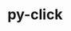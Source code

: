 ---
title: "py-click"
layout: cache
categories: [package, develop]
meta: {"versions": ["7.1.2", "8.1.3"], "compilers": ["apple-clang@=14.0.0", "apple-clang@=14.0.3", "gcc@=11.3.0", "gcc@=7.3.1", "gcc@=7.5.0"], "oss": ["amzn2", "ubuntu18.04", "ubuntu22.04", "ventura"], "platforms": ["darwin", "linux"], "targets": ["aarch64", "ivybridge", "x86_64", "x86_64_v3"], "stacks": ["ml-darwin-aarch64-mps", "ml-linux-x86_64-cpu", "ml-linux-x86_64-cuda", "radiuss", "root"], "num_specs": 65, "num_specs_by_stack": {"root": 65, "ml-darwin-aarch64-mps": 8, "radiuss": 44, "ml-linux-x86_64-cpu": 7, "ml-linux-x86_64-cuda": 7}}
spec_details: [{"hash": "r23iaaubdpxxrsriadomqnpb72rfyuvb", "compiler": "apple-clang@=14.0.0", "versions": ["8.1.3"], "os": "ventura", "platform": "darwin", "target": "aarch64", "variants": ["build_system=python_pip"], "stacks": ["root", "ml-darwin-aarch64-mps"], "size": "-", "tarball": "https://binaries.spack.io/develop/build_cache/darwin-ventura-aarch64/apple-clang-14.0.0/py-click-8.1.3/darwin-ventura-aarch64-apple-clang-14.0.0-py-click-8.1.3-r23iaaubdpxxrsriadomqnpb72rfyuvb.spack"}, {"hash": "ypan3xf2es3bthjjhbxin7f6n5taoqz2", "compiler": "apple-clang@=14.0.0", "versions": ["8.1.3"], "os": "ventura", "platform": "darwin", "target": "aarch64", "variants": ["build_system=python_pip"], "stacks": ["root", "ml-darwin-aarch64-mps"], "size": "-", "tarball": "https://binaries.spack.io/develop/build_cache/darwin-ventura-aarch64/apple-clang-14.0.0/py-click-8.1.3/darwin-ventura-aarch64-apple-clang-14.0.0-py-click-8.1.3-ypan3xf2es3bthjjhbxin7f6n5taoqz2.spack"}, {"hash": "utlnk7urqqc46lw5ke6kunzme5r6olxh", "compiler": "apple-clang@=14.0.0", "versions": ["8.1.3"], "os": "ventura", "platform": "darwin", "target": "aarch64", "variants": ["build_system=python_pip"], "stacks": ["root", "ml-darwin-aarch64-mps"], "size": "-", "tarball": "https://binaries.spack.io/develop/build_cache/darwin-ventura-aarch64/apple-clang-14.0.0/py-click-8.1.3/darwin-ventura-aarch64-apple-clang-14.0.0-py-click-8.1.3-utlnk7urqqc46lw5ke6kunzme5r6olxh.spack"}, {"hash": "3g7l6h35jjkwvglpdupt3vgwrcr4s437", "compiler": "apple-clang@=14.0.0", "versions": ["8.1.3"], "os": "ventura", "platform": "darwin", "target": "aarch64", "variants": ["build_system=python_pip"], "stacks": ["root", "ml-darwin-aarch64-mps"], "size": "-", "tarball": "https://binaries.spack.io/develop/build_cache/darwin-ventura-aarch64/apple-clang-14.0.0/py-click-8.1.3/darwin-ventura-aarch64-apple-clang-14.0.0-py-click-8.1.3-3g7l6h35jjkwvglpdupt3vgwrcr4s437.spack"}, {"hash": "3ilgfvlt3ns3texgpvxajiohbiyoby7e", "compiler": "apple-clang@=14.0.0", "versions": ["8.1.3"], "os": "ventura", "platform": "darwin", "target": "aarch64", "variants": ["build_system=python_pip"], "stacks": ["root", "ml-darwin-aarch64-mps"], "size": "-", "tarball": "https://binaries.spack.io/develop/build_cache/darwin-ventura-aarch64/apple-clang-14.0.0/py-click-8.1.3/darwin-ventura-aarch64-apple-clang-14.0.0-py-click-8.1.3-3ilgfvlt3ns3texgpvxajiohbiyoby7e.spack"}, {"hash": "dewwmq5kxaythm3e2752qius4yvcxbwq", "compiler": "apple-clang@=14.0.0", "versions": ["8.1.3"], "os": "ventura", "platform": "darwin", "target": "aarch64", "variants": ["build_system=python_pip"], "stacks": ["root", "ml-darwin-aarch64-mps"], "size": "-", "tarball": "https://binaries.spack.io/develop/build_cache/darwin-ventura-aarch64/apple-clang-14.0.0/py-click-8.1.3/darwin-ventura-aarch64-apple-clang-14.0.0-py-click-8.1.3-dewwmq5kxaythm3e2752qius4yvcxbwq.spack"}, {"hash": "ukxspybyfyelcqq4rlkdd55we76kwcyy", "compiler": "apple-clang@=14.0.3", "versions": ["8.1.3"], "os": "ventura", "platform": "darwin", "target": "aarch64", "variants": ["build_system=python_pip"], "stacks": ["root", "ml-darwin-aarch64-mps"], "size": "-", "tarball": "https://binaries.spack.io/develop/build_cache/darwin-ventura-aarch64/apple-clang-14.0.3/py-click-8.1.3/darwin-ventura-aarch64-apple-clang-14.0.3-py-click-8.1.3-ukxspybyfyelcqq4rlkdd55we76kwcyy.spack"}, {"hash": "lysd673n6oykyyxbirecqdaolnxrr2dy", "compiler": "apple-clang@=14.0.3", "versions": ["8.1.3"], "os": "ventura", "platform": "darwin", "target": "aarch64", "variants": ["build_system=python_pip"], "stacks": ["root", "ml-darwin-aarch64-mps"], "size": "-", "tarball": "https://binaries.spack.io/develop/build_cache/darwin-ventura-aarch64/apple-clang-14.0.3/py-click-8.1.3/darwin-ventura-aarch64-apple-clang-14.0.3-py-click-8.1.3-lysd673n6oykyyxbirecqdaolnxrr2dy.spack"}, {"hash": "fg77psmszcsptwgjwcush6zxxq2z46s6", "compiler": "gcc@=7.3.1", "versions": ["8.1.3"], "os": "amzn2", "platform": "linux", "target": "ivybridge", "variants": ["build_system=python_pip"], "stacks": ["root"], "size": "-", "tarball": "https://binaries.spack.io/develop/build_cache/linux-amzn2-ivybridge/gcc-7.3.1/py-click-8.1.3/linux-amzn2-ivybridge-gcc-7.3.1-py-click-8.1.3-fg77psmszcsptwgjwcush6zxxq2z46s6.spack"}, {"hash": "fajbsw47qppca6ivegt74ujdcujjbnnv", "compiler": "gcc@=7.3.1", "versions": ["8.1.3"], "os": "amzn2", "platform": "linux", "target": "ivybridge", "variants": ["build_system=python_pip"], "stacks": ["root"], "size": "-", "tarball": "https://binaries.spack.io/develop/build_cache/linux-amzn2-ivybridge/gcc-7.3.1/py-click-8.1.3/linux-amzn2-ivybridge-gcc-7.3.1-py-click-8.1.3-fajbsw47qppca6ivegt74ujdcujjbnnv.spack"}, {"hash": "2k7fqyddf7g4sdfqmwnkie2unwb3y7nm", "compiler": "gcc@=7.3.1", "versions": ["8.1.3"], "os": "amzn2", "platform": "linux", "target": "x86_64_v3", "variants": ["build_system=python_pip"], "stacks": ["root"], "size": "-", "tarball": "https://binaries.spack.io/develop/build_cache/linux-amzn2-x86_64_v3/gcc-7.3.1/py-click-8.1.3/linux-amzn2-x86_64_v3-gcc-7.3.1-py-click-8.1.3-2k7fqyddf7g4sdfqmwnkie2unwb3y7nm.spack"}, {"hash": "quto4s6e34klibfx7osuekgxcajokiea", "compiler": "gcc@=7.3.1", "versions": ["8.1.3"], "os": "amzn2", "platform": "linux", "target": "x86_64_v3", "variants": [], "stacks": ["root"], "size": "-", "tarball": "https://binaries.spack.io/develop/build_cache/linux-amzn2-x86_64_v3/gcc-7.3.1/py-click-8.1.3/linux-amzn2-x86_64_v3-gcc-7.3.1-py-click-8.1.3-quto4s6e34klibfx7osuekgxcajokiea.spack"}, {"hash": "ncxq3bouxox6ct3cbwcqox6utltnkeib", "compiler": "gcc@=7.3.1", "versions": ["8.1.3"], "os": "amzn2", "platform": "linux", "target": "x86_64_v3", "variants": ["build_system=python_pip"], "stacks": ["root"], "size": "-", "tarball": "https://binaries.spack.io/develop/build_cache/linux-amzn2-x86_64_v3/gcc-7.3.1/py-click-8.1.3/linux-amzn2-x86_64_v3-gcc-7.3.1-py-click-8.1.3-ncxq3bouxox6ct3cbwcqox6utltnkeib.spack"}, {"hash": "aik5dddivp5um4h46egkfagv23yea2ob", "compiler": "gcc@=7.3.1", "versions": ["8.1.3"], "os": "amzn2", "platform": "linux", "target": "x86_64_v3", "variants": [], "stacks": ["root"], "size": "-", "tarball": "https://binaries.spack.io/develop/build_cache/linux-amzn2-x86_64_v3/gcc-7.3.1/py-click-8.1.3/linux-amzn2-x86_64_v3-gcc-7.3.1-py-click-8.1.3-aik5dddivp5um4h46egkfagv23yea2ob.spack"}, {"hash": "3gofnlffodxdrhqamenrzoyretzlyczy", "compiler": "gcc@=7.5.0", "versions": ["7.1.2"], "os": "ubuntu18.04", "platform": "linux", "target": "x86_64", "variants": ["build_system=python_pip"], "stacks": ["root", "radiuss"], "size": "-", "tarball": "https://binaries.spack.io/develop/build_cache/linux-ubuntu18.04-x86_64/gcc-7.5.0/py-click-7.1.2/linux-ubuntu18.04-x86_64-gcc-7.5.0-py-click-7.1.2-3gofnlffodxdrhqamenrzoyretzlyczy.spack"}, {"hash": "hksbz45zpwb7tfcyoq5tisa2mjaeu5dd", "compiler": "gcc@=7.5.0", "versions": ["7.1.2"], "os": "ubuntu18.04", "platform": "linux", "target": "x86_64", "variants": [], "stacks": ["root", "radiuss"], "size": "-", "tarball": "https://binaries.spack.io/develop/build_cache/linux-ubuntu18.04-x86_64/gcc-7.5.0/py-click-7.1.2/linux-ubuntu18.04-x86_64-gcc-7.5.0-py-click-7.1.2-hksbz45zpwb7tfcyoq5tisa2mjaeu5dd.spack"}, {"hash": "mux47eprypkrtibypxds4eiwbdd7624o", "compiler": "gcc@=7.5.0", "versions": ["7.1.2"], "os": "ubuntu18.04", "platform": "linux", "target": "x86_64", "variants": [], "stacks": ["root", "radiuss"], "size": "-", "tarball": "https://binaries.spack.io/develop/build_cache/linux-ubuntu18.04-x86_64/gcc-7.5.0/py-click-7.1.2/linux-ubuntu18.04-x86_64-gcc-7.5.0-py-click-7.1.2-mux47eprypkrtibypxds4eiwbdd7624o.spack"}, {"hash": "3xogcyv4vwrwrrwqir2curjklyxxc3v4", "compiler": "gcc@=7.5.0", "versions": ["7.1.2"], "os": "ubuntu18.04", "platform": "linux", "target": "x86_64", "variants": [], "stacks": ["root", "radiuss"], "size": "-", "tarball": "https://binaries.spack.io/develop/build_cache/linux-ubuntu18.04-x86_64/gcc-7.5.0/py-click-7.1.2/linux-ubuntu18.04-x86_64-gcc-7.5.0-py-click-7.1.2-3xogcyv4vwrwrrwqir2curjklyxxc3v4.spack"}, {"hash": "d2os3xwmaxsqcvu4c6oyxwo2yx2j3mdq", "compiler": "gcc@=7.5.0", "versions": ["7.1.2"], "os": "ubuntu18.04", "platform": "linux", "target": "x86_64", "variants": [], "stacks": ["root", "radiuss"], "size": "-", "tarball": "https://binaries.spack.io/develop/build_cache/linux-ubuntu18.04-x86_64/gcc-7.5.0/py-click-7.1.2/linux-ubuntu18.04-x86_64-gcc-7.5.0-py-click-7.1.2-d2os3xwmaxsqcvu4c6oyxwo2yx2j3mdq.spack"}, {"hash": "gopzzn2biwf6vblpsokfgyk52cqrxvaz", "compiler": "gcc@=7.5.0", "versions": ["7.1.2"], "os": "ubuntu18.04", "platform": "linux", "target": "x86_64", "variants": [], "stacks": ["root", "radiuss"], "size": "-", "tarball": "https://binaries.spack.io/develop/build_cache/linux-ubuntu18.04-x86_64/gcc-7.5.0/py-click-7.1.2/linux-ubuntu18.04-x86_64-gcc-7.5.0-py-click-7.1.2-gopzzn2biwf6vblpsokfgyk52cqrxvaz.spack"}, {"hash": "booqzfvloahrvg3rch47bihq6xcvsjz5", "compiler": "gcc@=7.5.0", "versions": ["7.1.2"], "os": "ubuntu18.04", "platform": "linux", "target": "x86_64", "variants": [], "stacks": ["root", "radiuss"], "size": "-", "tarball": "https://binaries.spack.io/develop/build_cache/linux-ubuntu18.04-x86_64/gcc-7.5.0/py-click-7.1.2/linux-ubuntu18.04-x86_64-gcc-7.5.0-py-click-7.1.2-booqzfvloahrvg3rch47bihq6xcvsjz5.spack"}, {"hash": "6zdn5z2urusby75coqcabnkrfrc7sms3", "compiler": "gcc@=7.5.0", "versions": ["7.1.2"], "os": "ubuntu18.04", "platform": "linux", "target": "x86_64", "variants": [], "stacks": ["root", "radiuss"], "size": "-", "tarball": "https://binaries.spack.io/develop/build_cache/linux-ubuntu18.04-x86_64/gcc-7.5.0/py-click-7.1.2/linux-ubuntu18.04-x86_64-gcc-7.5.0-py-click-7.1.2-6zdn5z2urusby75coqcabnkrfrc7sms3.spack"}, {"hash": "dcnl74vrue6ua5u56liarxgyp6jp4lo5", "compiler": "gcc@=7.5.0", "versions": ["7.1.2"], "os": "ubuntu18.04", "platform": "linux", "target": "x86_64", "variants": [], "stacks": ["root", "radiuss"], "size": "-", "tarball": "https://binaries.spack.io/develop/build_cache/linux-ubuntu18.04-x86_64/gcc-7.5.0/py-click-7.1.2/linux-ubuntu18.04-x86_64-gcc-7.5.0-py-click-7.1.2-dcnl74vrue6ua5u56liarxgyp6jp4lo5.spack"}, {"hash": "idlaukwtceagcggxruh7xphw4i55yn7q", "compiler": "gcc@=7.5.0", "versions": ["7.1.2"], "os": "ubuntu18.04", "platform": "linux", "target": "x86_64", "variants": [], "stacks": ["root", "radiuss"], "size": "-", "tarball": "https://binaries.spack.io/develop/build_cache/linux-ubuntu18.04-x86_64/gcc-7.5.0/py-click-7.1.2/linux-ubuntu18.04-x86_64-gcc-7.5.0-py-click-7.1.2-idlaukwtceagcggxruh7xphw4i55yn7q.spack"}, {"hash": "kkswchpjxzpynmxawurs4hmfpifncubs", "compiler": "gcc@=7.5.0", "versions": ["7.1.2"], "os": "ubuntu18.04", "platform": "linux", "target": "x86_64", "variants": [], "stacks": ["root", "radiuss"], "size": "-", "tarball": "https://binaries.spack.io/develop/build_cache/linux-ubuntu18.04-x86_64/gcc-7.5.0/py-click-7.1.2/linux-ubuntu18.04-x86_64-gcc-7.5.0-py-click-7.1.2-kkswchpjxzpynmxawurs4hmfpifncubs.spack"}, {"hash": "wj5bji66gscttr6xekoerpioqsqpkj6h", "compiler": "gcc@=7.5.0", "versions": ["7.1.2"], "os": "ubuntu18.04", "platform": "linux", "target": "x86_64", "variants": [], "stacks": ["root", "radiuss"], "size": "-", "tarball": "https://binaries.spack.io/develop/build_cache/linux-ubuntu18.04-x86_64/gcc-7.5.0/py-click-7.1.2/linux-ubuntu18.04-x86_64-gcc-7.5.0-py-click-7.1.2-wj5bji66gscttr6xekoerpioqsqpkj6h.spack"}, {"hash": "3kcp4k3ta32ytmzeujmwsptnpfijbyyf", "compiler": "gcc@=7.5.0", "versions": ["7.1.2"], "os": "ubuntu18.04", "platform": "linux", "target": "x86_64", "variants": [], "stacks": ["root", "radiuss"], "size": "-", "tarball": "https://binaries.spack.io/develop/build_cache/linux-ubuntu18.04-x86_64/gcc-7.5.0/py-click-7.1.2/linux-ubuntu18.04-x86_64-gcc-7.5.0-py-click-7.1.2-3kcp4k3ta32ytmzeujmwsptnpfijbyyf.spack"}, {"hash": "ff64yb6qatvgtup77b3mzoncit5ykkc7", "compiler": "gcc@=7.5.0", "versions": ["7.1.2"], "os": "ubuntu18.04", "platform": "linux", "target": "x86_64", "variants": [], "stacks": ["root", "radiuss"], "size": "-", "tarball": "https://binaries.spack.io/develop/build_cache/linux-ubuntu18.04-x86_64/gcc-7.5.0/py-click-7.1.2/linux-ubuntu18.04-x86_64-gcc-7.5.0-py-click-7.1.2-ff64yb6qatvgtup77b3mzoncit5ykkc7.spack"}, {"hash": "jhjis6r7jp5pflnoiq45heegxtzulols", "compiler": "gcc@=7.5.0", "versions": ["7.1.2"], "os": "ubuntu18.04", "platform": "linux", "target": "x86_64", "variants": [], "stacks": ["root", "radiuss"], "size": "-", "tarball": "https://binaries.spack.io/develop/build_cache/linux-ubuntu18.04-x86_64/gcc-7.5.0/py-click-7.1.2/linux-ubuntu18.04-x86_64-gcc-7.5.0-py-click-7.1.2-jhjis6r7jp5pflnoiq45heegxtzulols.spack"}, {"hash": "2rvmjpg5dpogrssi5htq7zlcbsjwzgup", "compiler": "gcc@=7.5.0", "versions": ["7.1.2"], "os": "ubuntu18.04", "platform": "linux", "target": "x86_64", "variants": [], "stacks": ["root", "radiuss"], "size": "-", "tarball": "https://binaries.spack.io/develop/build_cache/linux-ubuntu18.04-x86_64/gcc-7.5.0/py-click-7.1.2/linux-ubuntu18.04-x86_64-gcc-7.5.0-py-click-7.1.2-2rvmjpg5dpogrssi5htq7zlcbsjwzgup.spack"}, {"hash": "2tjeklwrgssdyu4lir3zyfeqaktlwvnp", "compiler": "gcc@=7.5.0", "versions": ["7.1.2"], "os": "ubuntu18.04", "platform": "linux", "target": "x86_64", "variants": [], "stacks": ["root", "radiuss"], "size": "-", "tarball": "https://binaries.spack.io/develop/build_cache/linux-ubuntu18.04-x86_64/gcc-7.5.0/py-click-7.1.2/linux-ubuntu18.04-x86_64-gcc-7.5.0-py-click-7.1.2-2tjeklwrgssdyu4lir3zyfeqaktlwvnp.spack"}, {"hash": "tjhhlq35ztteztvoizygz5z2epcu77bq", "compiler": "gcc@=7.5.0", "versions": ["7.1.2"], "os": "ubuntu18.04", "platform": "linux", "target": "x86_64", "variants": [], "stacks": ["root", "radiuss"], "size": "-", "tarball": "https://binaries.spack.io/develop/build_cache/linux-ubuntu18.04-x86_64/gcc-7.5.0/py-click-7.1.2/linux-ubuntu18.04-x86_64-gcc-7.5.0-py-click-7.1.2-tjhhlq35ztteztvoizygz5z2epcu77bq.spack"}, {"hash": "plyxvezdr5dm7iacso27tbe5exeto24b", "compiler": "gcc@=7.5.0", "versions": ["7.1.2"], "os": "ubuntu18.04", "platform": "linux", "target": "x86_64", "variants": [], "stacks": ["root", "radiuss"], "size": "-", "tarball": "https://binaries.spack.io/develop/build_cache/linux-ubuntu18.04-x86_64/gcc-7.5.0/py-click-7.1.2/linux-ubuntu18.04-x86_64-gcc-7.5.0-py-click-7.1.2-plyxvezdr5dm7iacso27tbe5exeto24b.spack"}, {"hash": "4rn7mkaq5p6fjalwfarfo2lqjorqygi7", "compiler": "gcc@=7.5.0", "versions": ["7.1.2"], "os": "ubuntu18.04", "platform": "linux", "target": "x86_64", "variants": [], "stacks": ["root", "radiuss"], "size": "-", "tarball": "https://binaries.spack.io/develop/build_cache/linux-ubuntu18.04-x86_64/gcc-7.5.0/py-click-7.1.2/linux-ubuntu18.04-x86_64-gcc-7.5.0-py-click-7.1.2-4rn7mkaq5p6fjalwfarfo2lqjorqygi7.spack"}, {"hash": "tzlvbdumstrvcsv6hwqp2asrob2krppj", "compiler": "gcc@=7.5.0", "versions": ["7.1.2"], "os": "ubuntu18.04", "platform": "linux", "target": "x86_64", "variants": ["build_system=python_pip"], "stacks": ["root", "radiuss"], "size": "-", "tarball": "https://binaries.spack.io/develop/build_cache/linux-ubuntu18.04-x86_64/gcc-7.5.0/py-click-7.1.2/linux-ubuntu18.04-x86_64-gcc-7.5.0-py-click-7.1.2-tzlvbdumstrvcsv6hwqp2asrob2krppj.spack"}, {"hash": "jla5kbuc5t6z5ciwqir4zfv4shk5xqc6", "compiler": "gcc@=7.5.0", "versions": ["7.1.2"], "os": "ubuntu18.04", "platform": "linux", "target": "x86_64", "variants": [], "stacks": ["root", "radiuss"], "size": "-", "tarball": "https://binaries.spack.io/develop/build_cache/linux-ubuntu18.04-x86_64/gcc-7.5.0/py-click-7.1.2/linux-ubuntu18.04-x86_64-gcc-7.5.0-py-click-7.1.2-jla5kbuc5t6z5ciwqir4zfv4shk5xqc6.spack"}, {"hash": "ckqyl57osmh6kebmce3waqjs5rvlijdg", "compiler": "gcc@=7.5.0", "versions": ["7.1.2"], "os": "ubuntu18.04", "platform": "linux", "target": "x86_64", "variants": ["build_system=python_pip"], "stacks": ["root", "radiuss"], "size": "-", "tarball": "https://binaries.spack.io/develop/build_cache/linux-ubuntu18.04-x86_64/gcc-7.5.0/py-click-7.1.2/linux-ubuntu18.04-x86_64-gcc-7.5.0-py-click-7.1.2-ckqyl57osmh6kebmce3waqjs5rvlijdg.spack"}, {"hash": "bgrywvgwiaksoxld2s2p7n7oqlr5qgv2", "compiler": "gcc@=7.5.0", "versions": ["7.1.2"], "os": "ubuntu18.04", "platform": "linux", "target": "x86_64", "variants": [], "stacks": ["root", "radiuss"], "size": "-", "tarball": "https://binaries.spack.io/develop/build_cache/linux-ubuntu18.04-x86_64/gcc-7.5.0/py-click-7.1.2/linux-ubuntu18.04-x86_64-gcc-7.5.0-py-click-7.1.2-bgrywvgwiaksoxld2s2p7n7oqlr5qgv2.spack"}, {"hash": "k3rvm5m7knscpukfu2lp6t42dvvyr45w", "compiler": "gcc@=7.5.0", "versions": ["7.1.2"], "os": "ubuntu18.04", "platform": "linux", "target": "x86_64", "variants": [], "stacks": ["root", "radiuss"], "size": "-", "tarball": "https://binaries.spack.io/develop/build_cache/linux-ubuntu18.04-x86_64/gcc-7.5.0/py-click-7.1.2/linux-ubuntu18.04-x86_64-gcc-7.5.0-py-click-7.1.2-k3rvm5m7knscpukfu2lp6t42dvvyr45w.spack"}, {"hash": "w2q5iui5avtxlb3bj2wvsiv6gco3rj6e", "compiler": "gcc@=7.5.0", "versions": ["7.1.2"], "os": "ubuntu18.04", "platform": "linux", "target": "x86_64", "variants": ["build_system=python_pip"], "stacks": ["root", "radiuss"], "size": "-", "tarball": "https://binaries.spack.io/develop/build_cache/linux-ubuntu18.04-x86_64/gcc-7.5.0/py-click-7.1.2/linux-ubuntu18.04-x86_64-gcc-7.5.0-py-click-7.1.2-w2q5iui5avtxlb3bj2wvsiv6gco3rj6e.spack"}, {"hash": "2newz5g7x47iazd5oef5t4v5tvs34276", "compiler": "gcc@=7.5.0", "versions": ["7.1.2"], "os": "ubuntu18.04", "platform": "linux", "target": "x86_64", "variants": [], "stacks": ["root", "radiuss"], "size": "-", "tarball": "https://binaries.spack.io/develop/build_cache/linux-ubuntu18.04-x86_64/gcc-7.5.0/py-click-7.1.2/linux-ubuntu18.04-x86_64-gcc-7.5.0-py-click-7.1.2-2newz5g7x47iazd5oef5t4v5tvs34276.spack"}, {"hash": "lbh3lip6p63qaam2xublfzk4mc6xmwae", "compiler": "gcc@=7.5.0", "versions": ["7.1.2"], "os": "ubuntu18.04", "platform": "linux", "target": "x86_64", "variants": [], "stacks": ["root", "radiuss"], "size": "-", "tarball": "https://binaries.spack.io/develop/build_cache/linux-ubuntu18.04-x86_64/gcc-7.5.0/py-click-7.1.2/linux-ubuntu18.04-x86_64-gcc-7.5.0-py-click-7.1.2-lbh3lip6p63qaam2xublfzk4mc6xmwae.spack"}, {"hash": "f4jdgdyahrbq74kki7dkgm2m3svl7bbp", "compiler": "gcc@=7.5.0", "versions": ["7.1.2"], "os": "ubuntu18.04", "platform": "linux", "target": "x86_64", "variants": [], "stacks": ["root", "radiuss"], "size": "-", "tarball": "https://binaries.spack.io/develop/build_cache/linux-ubuntu18.04-x86_64/gcc-7.5.0/py-click-7.1.2/linux-ubuntu18.04-x86_64-gcc-7.5.0-py-click-7.1.2-f4jdgdyahrbq74kki7dkgm2m3svl7bbp.spack"}, {"hash": "ipavzl22k2ofq3lxjkjjhweomcgbo6wp", "compiler": "gcc@=7.5.0", "versions": ["7.1.2"], "os": "ubuntu18.04", "platform": "linux", "target": "x86_64", "variants": [], "stacks": ["root", "radiuss"], "size": "-", "tarball": "https://binaries.spack.io/develop/build_cache/linux-ubuntu18.04-x86_64/gcc-7.5.0/py-click-7.1.2/linux-ubuntu18.04-x86_64-gcc-7.5.0-py-click-7.1.2-ipavzl22k2ofq3lxjkjjhweomcgbo6wp.spack"}, {"hash": "t7qe4jdhvhouiohzqyoh4wsmuepw6csv", "compiler": "gcc@=7.5.0", "versions": ["7.1.2"], "os": "ubuntu18.04", "platform": "linux", "target": "x86_64", "variants": [], "stacks": ["root", "radiuss"], "size": "-", "tarball": "https://binaries.spack.io/develop/build_cache/linux-ubuntu18.04-x86_64/gcc-7.5.0/py-click-7.1.2/linux-ubuntu18.04-x86_64-gcc-7.5.0-py-click-7.1.2-t7qe4jdhvhouiohzqyoh4wsmuepw6csv.spack"}, {"hash": "s4xccqeeocwnbxhroz2uhwtymplbwahp", "compiler": "gcc@=7.5.0", "versions": ["7.1.2"], "os": "ubuntu18.04", "platform": "linux", "target": "x86_64", "variants": [], "stacks": ["root", "radiuss"], "size": "-", "tarball": "https://binaries.spack.io/develop/build_cache/linux-ubuntu18.04-x86_64/gcc-7.5.0/py-click-7.1.2/linux-ubuntu18.04-x86_64-gcc-7.5.0-py-click-7.1.2-s4xccqeeocwnbxhroz2uhwtymplbwahp.spack"}, {"hash": "zw67rsvyedrxjhh2hgfsbmcvoel3oxq4", "compiler": "gcc@=7.5.0", "versions": ["7.1.2"], "os": "ubuntu18.04", "platform": "linux", "target": "x86_64", "variants": [], "stacks": ["root", "radiuss"], "size": "-", "tarball": "https://binaries.spack.io/develop/build_cache/linux-ubuntu18.04-x86_64/gcc-7.5.0/py-click-7.1.2/linux-ubuntu18.04-x86_64-gcc-7.5.0-py-click-7.1.2-zw67rsvyedrxjhh2hgfsbmcvoel3oxq4.spack"}, {"hash": "rdp26324tnppjcdtiafo5dlf4ghmuhe3", "compiler": "gcc@=7.5.0", "versions": ["7.1.2"], "os": "ubuntu18.04", "platform": "linux", "target": "x86_64", "variants": [], "stacks": ["root", "radiuss"], "size": "-", "tarball": "https://binaries.spack.io/develop/build_cache/linux-ubuntu18.04-x86_64/gcc-7.5.0/py-click-7.1.2/linux-ubuntu18.04-x86_64-gcc-7.5.0-py-click-7.1.2-rdp26324tnppjcdtiafo5dlf4ghmuhe3.spack"}, {"hash": "dfodxdafqyl7zhbygq2pplvmlrkhs724", "compiler": "gcc@=7.5.0", "versions": ["7.1.2"], "os": "ubuntu18.04", "platform": "linux", "target": "x86_64_v3", "variants": ["build_system=python_pip"], "stacks": ["root", "radiuss"], "size": "-", "tarball": "https://binaries.spack.io/develop/build_cache/linux-ubuntu18.04-x86_64_v3/gcc-7.5.0/py-click-7.1.2/linux-ubuntu18.04-x86_64_v3-gcc-7.5.0-py-click-7.1.2-dfodxdafqyl7zhbygq2pplvmlrkhs724.spack"}, {"hash": "6ma7pnffkiyalrgpquk3znroijvgr7e7", "compiler": "gcc@=7.5.0", "versions": ["7.1.2"], "os": "ubuntu18.04", "platform": "linux", "target": "x86_64_v3", "variants": ["build_system=python_pip"], "stacks": ["root", "radiuss"], "size": "-", "tarball": "https://binaries.spack.io/develop/build_cache/linux-ubuntu18.04-x86_64_v3/gcc-7.5.0/py-click-7.1.2/linux-ubuntu18.04-x86_64_v3-gcc-7.5.0-py-click-7.1.2-6ma7pnffkiyalrgpquk3znroijvgr7e7.spack"}, {"hash": "uujzoa6gsd2so4azmyhb6tatjirvxfve", "compiler": "gcc@=7.5.0", "versions": ["7.1.2"], "os": "ubuntu18.04", "platform": "linux", "target": "x86_64_v3", "variants": ["build_system=python_pip"], "stacks": ["root", "radiuss"], "size": "-", "tarball": "https://binaries.spack.io/develop/build_cache/linux-ubuntu18.04-x86_64_v3/gcc-7.5.0/py-click-7.1.2/linux-ubuntu18.04-x86_64_v3-gcc-7.5.0-py-click-7.1.2-uujzoa6gsd2so4azmyhb6tatjirvxfve.spack"}, {"hash": "t6tmrzhsqpgvgdid67ubmolbtg3erzt7", "compiler": "gcc@=7.5.0", "versions": ["7.1.2"], "os": "ubuntu18.04", "platform": "linux", "target": "x86_64_v3", "variants": ["build_system=python_pip"], "stacks": ["root", "radiuss"], "size": "-", "tarball": "https://binaries.spack.io/develop/build_cache/linux-ubuntu18.04-x86_64_v3/gcc-7.5.0/py-click-7.1.2/linux-ubuntu18.04-x86_64_v3-gcc-7.5.0-py-click-7.1.2-t6tmrzhsqpgvgdid67ubmolbtg3erzt7.spack"}, {"hash": "pt4yrnhoyfvnnjwivnd7fxjvgzpwtrng", "compiler": "gcc@=7.5.0", "versions": ["7.1.2"], "os": "ubuntu18.04", "platform": "linux", "target": "x86_64_v3", "variants": ["build_system=python_pip"], "stacks": ["root", "radiuss"], "size": "-", "tarball": "https://binaries.spack.io/develop/build_cache/linux-ubuntu18.04-x86_64_v3/gcc-7.5.0/py-click-7.1.2/linux-ubuntu18.04-x86_64_v3-gcc-7.5.0-py-click-7.1.2-pt4yrnhoyfvnnjwivnd7fxjvgzpwtrng.spack"}, {"hash": "72d7x5hqva4qkhw3fpbvoxzhwnpeugta", "compiler": "gcc@=7.5.0", "versions": ["7.1.2"], "os": "ubuntu18.04", "platform": "linux", "target": "x86_64_v3", "variants": ["build_system=python_pip"], "stacks": ["root", "radiuss"], "size": "-", "tarball": "https://binaries.spack.io/develop/build_cache/linux-ubuntu18.04-x86_64_v3/gcc-7.5.0/py-click-7.1.2/linux-ubuntu18.04-x86_64_v3-gcc-7.5.0-py-click-7.1.2-72d7x5hqva4qkhw3fpbvoxzhwnpeugta.spack"}, {"hash": "htquap56gldm7aoo2wu73iujh6szhyvj", "compiler": "gcc@=7.5.0", "versions": ["7.1.2"], "os": "ubuntu18.04", "platform": "linux", "target": "x86_64_v3", "variants": ["build_system=python_pip"], "stacks": ["root", "radiuss"], "size": "-", "tarball": "https://binaries.spack.io/develop/build_cache/linux-ubuntu18.04-x86_64_v3/gcc-7.5.0/py-click-7.1.2/linux-ubuntu18.04-x86_64_v3-gcc-7.5.0-py-click-7.1.2-htquap56gldm7aoo2wu73iujh6szhyvj.spack"}, {"hash": "3nsjxfuuvderryjco2pwz7ai6fvh7ar7", "compiler": "gcc@=7.5.0", "versions": ["7.1.2"], "os": "ubuntu18.04", "platform": "linux", "target": "x86_64_v3", "variants": ["build_system=python_pip"], "stacks": ["root", "radiuss"], "size": "-", "tarball": "https://binaries.spack.io/develop/build_cache/linux-ubuntu18.04-x86_64_v3/gcc-7.5.0/py-click-7.1.2/linux-ubuntu18.04-x86_64_v3-gcc-7.5.0-py-click-7.1.2-3nsjxfuuvderryjco2pwz7ai6fvh7ar7.spack"}, {"hash": "w3rhjt32vjoz4kxkckq3byw3vpcifmu2", "compiler": "gcc@=7.5.0", "versions": ["7.1.2"], "os": "ubuntu18.04", "platform": "linux", "target": "x86_64_v3", "variants": ["build_system=python_pip"], "stacks": ["root", "radiuss"], "size": "-", "tarball": "https://binaries.spack.io/develop/build_cache/linux-ubuntu18.04-x86_64_v3/gcc-7.5.0/py-click-7.1.2/linux-ubuntu18.04-x86_64_v3-gcc-7.5.0-py-click-7.1.2-w3rhjt32vjoz4kxkckq3byw3vpcifmu2.spack"}, {"hash": "hs47n5dmgcw7yw44e3j5kv2hlbrjxguv", "compiler": "gcc@=7.5.0", "versions": ["7.1.2"], "os": "ubuntu18.04", "platform": "linux", "target": "x86_64_v3", "variants": ["build_system=python_pip"], "stacks": ["root", "radiuss"], "size": "-", "tarball": "https://binaries.spack.io/develop/build_cache/linux-ubuntu18.04-x86_64_v3/gcc-7.5.0/py-click-7.1.2/linux-ubuntu18.04-x86_64_v3-gcc-7.5.0-py-click-7.1.2-hs47n5dmgcw7yw44e3j5kv2hlbrjxguv.spack"}, {"hash": "baxib5fit3x2ize4r7wssjaplncgaqji", "compiler": "gcc@=11.3.0", "versions": ["8.1.3"], "os": "ubuntu22.04", "platform": "linux", "target": "x86_64_v3", "variants": ["build_system=python_pip"], "stacks": ["ml-linux-x86_64-cpu", "root", "ml-linux-x86_64-cuda"], "size": "-", "tarball": "https://binaries.spack.io/develop/build_cache/linux-ubuntu22.04-x86_64_v3/gcc-11.3.0/py-click-8.1.3/linux-ubuntu22.04-x86_64_v3-gcc-11.3.0-py-click-8.1.3-baxib5fit3x2ize4r7wssjaplncgaqji.spack"}, {"hash": "hmb3mesueadalwqwpl7tlu7iqiy4575s", "compiler": "gcc@=11.3.0", "versions": ["8.1.3"], "os": "ubuntu22.04", "platform": "linux", "target": "x86_64_v3", "variants": ["build_system=python_pip"], "stacks": ["ml-linux-x86_64-cpu", "root", "ml-linux-x86_64-cuda"], "size": "-", "tarball": "https://binaries.spack.io/develop/build_cache/linux-ubuntu22.04-x86_64_v3/gcc-11.3.0/py-click-8.1.3/linux-ubuntu22.04-x86_64_v3-gcc-11.3.0-py-click-8.1.3-hmb3mesueadalwqwpl7tlu7iqiy4575s.spack"}, {"hash": "bo6aqtqg5yyawy4lj2qgxearzrdnz5tu", "compiler": "gcc@=11.3.0", "versions": ["8.1.3"], "os": "ubuntu22.04", "platform": "linux", "target": "x86_64_v3", "variants": ["build_system=python_pip"], "stacks": ["ml-linux-x86_64-cpu", "root", "ml-linux-x86_64-cuda"], "size": "-", "tarball": "https://binaries.spack.io/develop/build_cache/linux-ubuntu22.04-x86_64_v3/gcc-11.3.0/py-click-8.1.3/linux-ubuntu22.04-x86_64_v3-gcc-11.3.0-py-click-8.1.3-bo6aqtqg5yyawy4lj2qgxearzrdnz5tu.spack"}, {"hash": "62rl5ee5dou2w6p5f6msye65tkl5can3", "compiler": "gcc@=11.3.0", "versions": ["8.1.3"], "os": "ubuntu22.04", "platform": "linux", "target": "x86_64_v3", "variants": ["build_system=python_pip"], "stacks": ["ml-linux-x86_64-cpu", "root", "ml-linux-x86_64-cuda"], "size": "-", "tarball": "https://binaries.spack.io/develop/build_cache/linux-ubuntu22.04-x86_64_v3/gcc-11.3.0/py-click-8.1.3/linux-ubuntu22.04-x86_64_v3-gcc-11.3.0-py-click-8.1.3-62rl5ee5dou2w6p5f6msye65tkl5can3.spack"}, {"hash": "hzh3f7p26c2bny6gec3vrjzzb52u5r4b", "compiler": "gcc@=11.3.0", "versions": ["8.1.3"], "os": "ubuntu22.04", "platform": "linux", "target": "x86_64_v3", "variants": ["build_system=python_pip"], "stacks": ["ml-linux-x86_64-cpu", "root", "ml-linux-x86_64-cuda"], "size": "-", "tarball": "https://binaries.spack.io/develop/build_cache/linux-ubuntu22.04-x86_64_v3/gcc-11.3.0/py-click-8.1.3/linux-ubuntu22.04-x86_64_v3-gcc-11.3.0-py-click-8.1.3-hzh3f7p26c2bny6gec3vrjzzb52u5r4b.spack"}, {"hash": "j4ugdeqzpugjhmkb3uycfof73rzdbvk5", "compiler": "gcc@=11.3.0", "versions": ["8.1.3"], "os": "ubuntu22.04", "platform": "linux", "target": "x86_64_v3", "variants": ["build_system=python_pip"], "stacks": ["ml-linux-x86_64-cpu", "root", "ml-linux-x86_64-cuda"], "size": "-", "tarball": "https://binaries.spack.io/develop/build_cache/linux-ubuntu22.04-x86_64_v3/gcc-11.3.0/py-click-8.1.3/linux-ubuntu22.04-x86_64_v3-gcc-11.3.0-py-click-8.1.3-j4ugdeqzpugjhmkb3uycfof73rzdbvk5.spack"}, {"hash": "xrpb33d47emo2yhq4ccudmkgfcpmrdlk", "compiler": "gcc@=11.3.0", "versions": ["8.1.3"], "os": "ubuntu22.04", "platform": "linux", "target": "x86_64_v3", "variants": ["build_system=python_pip"], "stacks": ["ml-linux-x86_64-cpu", "root", "ml-linux-x86_64-cuda"], "size": "-", "tarball": "https://binaries.spack.io/develop/build_cache/linux-ubuntu22.04-x86_64_v3/gcc-11.3.0/py-click-8.1.3/linux-ubuntu22.04-x86_64_v3-gcc-11.3.0-py-click-8.1.3-xrpb33d47emo2yhq4ccudmkgfcpmrdlk.spack"}]
---